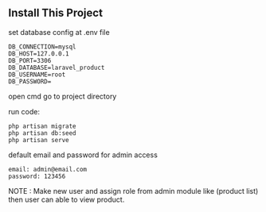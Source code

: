

## Install This Project

set database config at .env file

```
DB_CONNECTION=mysql
DB_HOST=127.0.0.1
DB_PORT=3306
DB_DATABASE=laravel_product
DB_USERNAME=root
DB_PASSWORD=
```

open cmd go to project directory

run code:
```
php artisan migrate
php artisan db:seed
php artisan serve
```

default email and password for admin access

```
email: admin@email.com
password: 123456
```

NOTE : Make new user and assign role from admin module like (product list) then user can able to view product.

